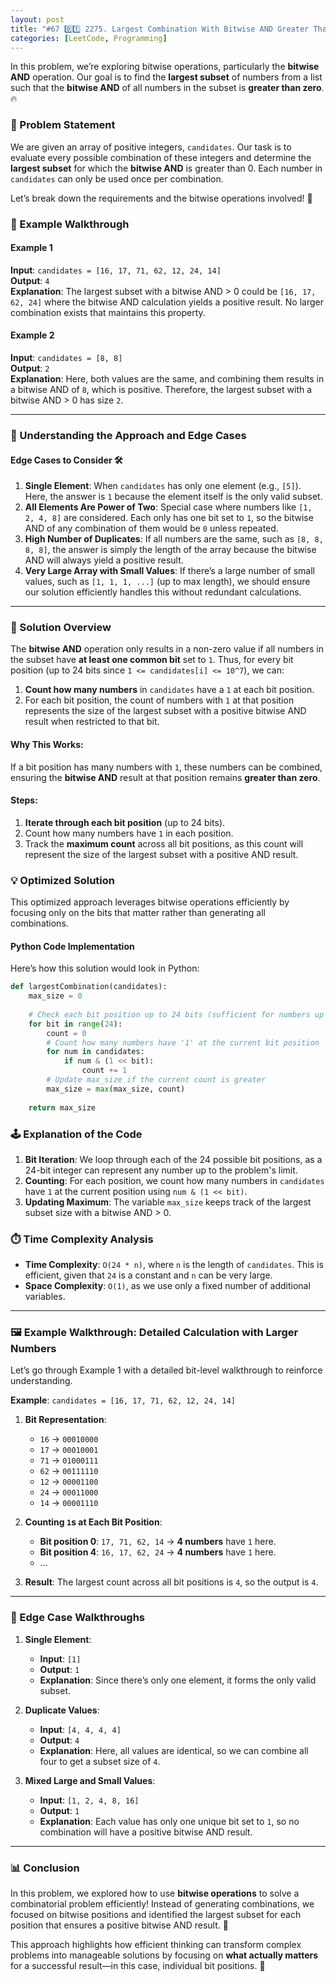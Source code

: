 ```yaml
---
layout: post
title: "#67 0️⃣1️⃣ 2275. Largest Combination With Bitwise AND Greater Than Zero 🧠🚀"
categories: [LeetCode, Programming]
---
```


In this problem, we’re exploring bitwise operations, particularly the **bitwise AND** operation. Our goal is to find the **largest subset** of numbers from a list such that the **bitwise AND** of all numbers in the subset is **greater than zero**. 🔥

### 📜 Problem Statement

We are given an array of positive integers, `candidates`. Our task is to evaluate every possible combination of these integers and determine the **largest subset** for which the **bitwise AND** is greater than 0. Each number in `candidates` can only be used once per combination.

Let’s break down the requirements and the bitwise operations involved! 🚀

### 🧩 Example Walkthrough

#### Example 1
**Input**: `candidates = [16, 17, 71, 62, 12, 24, 14]`  
**Output**: `4`  
**Explanation**: The largest subset with a bitwise AND > 0 could be `[16, 17, 62, 24]` where the bitwise AND calculation yields a positive result. No larger combination exists that maintains this property.

#### Example 2
**Input**: `candidates = [8, 8]`  
**Output**: `2`  
**Explanation**: Here, both values are the same, and combining them results in a bitwise AND of `8`, which is positive. Therefore, the largest subset with a bitwise AND > 0 has size `2`.

---

### 🧠 Understanding the Approach and Edge Cases

#### Edge Cases to Consider 🛠️
1. **Single Element**: When `candidates` has only one element (e.g., `[5]`). Here, the answer is `1` because the element itself is the only valid subset.
2. **All Elements Are Power of Two**: Special case where numbers like `[1, 2, 4, 8]` are considered. Each only has one bit set to `1`, so the bitwise AND of any combination of them would be `0` unless repeated.
3. **High Number of Duplicates**: If all numbers are the same, such as `[8, 8, 8, 8]`, the answer is simply the length of the array because the bitwise AND will always yield a positive result.
4. **Very Large Array with Small Values**: If there’s a large number of small values, such as `[1, 1, 1, ...]` (up to max length), we should ensure our solution efficiently handles this without redundant calculations.

---

### 🚀 Solution Overview

The **bitwise AND** operation only results in a non-zero value if all numbers in the subset have **at least one common bit** set to `1`. Thus, for every bit position (up to 24 bits since `1 <= candidates[i] <= 10^7`), we can:

1. **Count how many numbers** in `candidates` have a `1` at each bit position.
2. For each bit position, the count of numbers with `1` at that position represents the size of the largest subset with a positive bitwise AND result when restricted to that bit.

#### Why This Works:
If a bit position has many numbers with `1`, these numbers can be combined, ensuring the **bitwise AND** result at that position remains **greater than zero**.

#### Steps:

1. **Iterate through each bit position** (up to 24 bits).
2. Count how many numbers have `1` in each position.
3. Track the **maximum count** across all bit positions, as this count will represent the size of the largest subset with a positive AND result.

### 💡 Optimized Solution

This optimized approach leverages bitwise operations efficiently by focusing only on the bits that matter rather than generating all combinations.

#### Python Code Implementation

Here’s how this solution would look in Python:

```python
def largestCombination(candidates):
    max_size = 0
    
    # Check each bit position up to 24 bits (sufficient for numbers up to 10^7)
    for bit in range(24):
        count = 0
        # Count how many numbers have '1' at the current bit position
        for num in candidates:
            if num & (1 << bit):
                count += 1
        # Update max_size if the current count is greater
        max_size = max(max_size, count)
    
    return max_size
```

### 🕹️ Explanation of the Code

1. **Bit Iteration**: We loop through each of the 24 possible bit positions, as a 24-bit integer can represent any number up to the problem's limit.
2. **Counting**: For each position, we count how many numbers in `candidates` have `1` at the current position using `num & (1 << bit)`.
3. **Updating Maximum**: The variable `max_size` keeps track of the largest subset size with a bitwise AND > 0.

### ⏱️ Time Complexity Analysis

- **Time Complexity**: `O(24 * n)`, where `n` is the length of `candidates`. This is efficient, given that `24` is a constant and `n` can be very large.
- **Space Complexity**: `O(1)`, as we use only a fixed number of additional variables.

---

### 🖼️ Example Walkthrough: Detailed Calculation with Larger Numbers

Let’s go through Example 1 with a detailed bit-level walkthrough to reinforce understanding.

**Example**: `candidates = [16, 17, 71, 62, 12, 24, 14]`

1. **Bit Representation**:
   - `16` -> `00010000`
   - `17` -> `00010001`
   - `71` -> `01000111`
   - `62` -> `00111110`
   - `12` -> `00001100`
   - `24` -> `00011000`
   - `14` -> `00001110`

2. **Counting `1`s at Each Bit Position**:
   - **Bit position 0**: `17, 71, 62, 14` → **4 numbers** have `1` here.
   - **Bit position 4**: `16, 17, 62, 24` → **4 numbers** have `1` here.
   - ...

3. **Result**: The largest count across all bit positions is `4`, so the output is `4`.

---

### 🌟 Edge Case Walkthroughs

1. **Single Element**:  
   - **Input**: `[1]`
   - **Output**: `1`
   - **Explanation**: Since there’s only one element, it forms the only valid subset.

2. **Duplicate Values**:  
   - **Input**: `[4, 4, 4, 4]`
   - **Output**: `4`
   - **Explanation**: Here, all values are identical, so we can combine all four to get a subset size of `4`.

3. **Mixed Large and Small Values**:  
   - **Input**: `[1, 2, 4, 8, 16]`
   - **Output**: `1`
   - **Explanation**: Each value has only one unique bit set to `1`, so no combination will have a positive bitwise AND result.

---

### 📊 Conclusion

In this problem, we explored how to use **bitwise operations** to solve a combinatorial problem efficiently! Instead of generating combinations, we focused on bitwise positions and identified the largest subset for each position that ensures a positive bitwise AND result. 🥳

This approach highlights how efficient thinking can transform complex problems into manageable solutions by focusing on **what actually matters** for a successful result—in this case, individual bit positions. 💪
